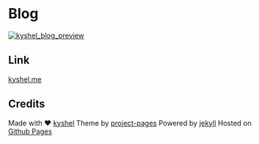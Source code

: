# Blog

[![kyshel_blog_preview](https://cloud.githubusercontent.com/assets/23516161/20864174/7accd9d0-ba20-11e6-881a-c64cffeecfbe.png)](https://cloud.githubusercontent.com/assets/23516161/20864182/d03822a8-ba20-11e6-9ac1-30b5fadfb6f5.png)

## Link

[kyshel.me](http://kyshel.me)


## Credits
Made with ❤ [kyshel](http://github.com/kyshel)
Theme by [project-pages](https://github.com/projectpages/project-pages)
Powered by [jekyll](https://github.com/jekyll/jekyll)
Hosted on [Github Pages](https://pages.github.com)